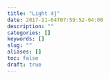 ```yaml
---
title: "Light 4j"
date: 2017-11-04T07:59:52-04:00
description: ""
categories: []
keywords: []
slug: ""
aliases: []
toc: false
draft: true
---
```

